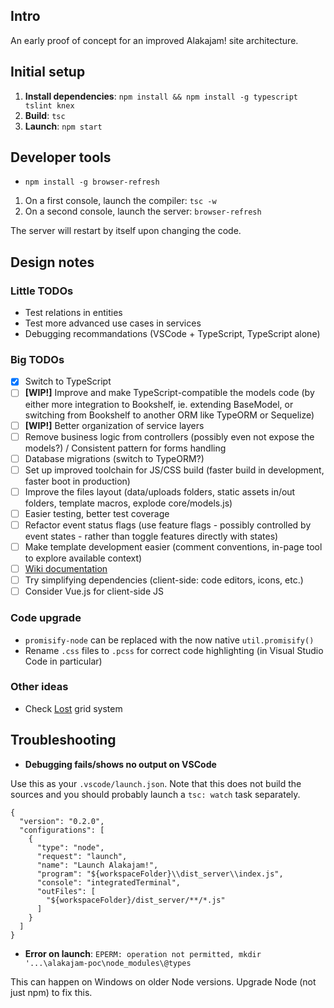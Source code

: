 ## Intro

An early proof of concept for an improved Alakajam! site architecture.

## Initial setup

1. **Install dependencies**: `npm install && npm install -g typescript tslint knex`
2. **Build**: `tsc`
3. **Launch**: `npm start`

## Developer tools

* `npm install -g browser-refresh`

1. On a first console, launch the compiler: `tsc -w`
2. On a second console, launch the server: `browser-refresh`

The server will restart by itself upon changing the code.

## Design notes

### Little TODOs

- Test relations in entities
- Test more advanced use cases in services
- Debugging recommandations (VSCode + TypeScript, TypeScript alone)

### Big TODOs

- [x] Switch to TypeScript
- [ ] **[WIP!]** Improve and make TypeScript-compatible the models code (by either more integration to Bookshelf, ie. extending BaseModel, or switching from Bookshelf to another ORM like TypeORM or Sequelize)
- [ ] **[WIP!]** Better organization of service layers 
- [ ] Remove business logic from controllers (possibly even not expose the models?) / Consistent pattern for forms handling
- [ ] Database migrations (switch to TypeORM?)
- [ ] Set up improved toolchain for JS/CSS build (faster build in development, faster boot in production)
- [ ] Improve the files layout (data/uploads folders, static assets in/out folders, template macros, explode core/models.js)
- [ ] Easier testing, better test coverage
- [ ] Refactor event status flags (use feature flags - possibly controlled by event states - rather than toggle features directly with states)
- [ ] Make template development easier (comment conventions, in-page tool to explore available context)
- [ ] [Wiki documentation](https://github.com/alakajam-team/alakajam/issues/280)
- [ ] Try simplifying dependencies (client-side: code editors, icons, etc.)
- [ ] Consider Vue.js for client-side JS

### Code upgrade

* `promisify-node` can be replaced with the now native `util.promisify()`
* Rename `.css` files to `.pcss` for correct code highlighting (in Visual Studio Code in particular)

### Other ideas

* Check [Lost](http://lostgrid.org/docs.html) grid system

## Troubleshooting 

* **Debugging fails/shows no output on VSCode**

Use this as your `.vscode/launch.json`. Note that this does not build the sources and you should probably launch a `tsc: watch` task separately.

```
{
  "version": "0.2.0",
  "configurations": [
    {
      "type": "node",
      "request": "launch",
      "name": "Launch Alakajam!",
      "program": "${workspaceFolder}\\dist_server\\index.js",
      "console": "integratedTerminal",
      "outFiles": [
        "${workspaceFolder}/dist_server/**/*.js"
      ]
    }
  ]
}
```

* **Error on launch**: `EPERM: operation not permitted, mkdir '...\alakajam-poc\node_modules\@types`

This can happen on Windows on older Node versions. Upgrade Node (not just npm) to fix this.
